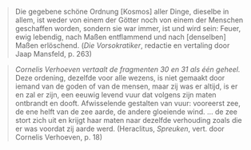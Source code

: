 > Die gegebene schöne Ordnung \[Kosmos\] aller Dinge, dieselbe in allem, ist weder von einem der Götter noch von einem der Menschen geschaffen worden, sondern sie war immer, ist und wird sein: Feuer, ewig lebendig, nach Maßen entflammend und nach \[denselben\] Maßen erlöschend. (_Die Vorsokratiker_, redactie en vertaling door Jaap Mansfeld, p. 263)

> _Cornelis Verhoeven vertaalt de fragmenten 30 en 31 als één geheel._<br>Deze ordening, dezelfde voor alle wezens, is niet gemaakt door iemand van de goden of van de mensen, maar zij was er altijd, is er en zal er zijn, een eeuwig levend vuur dat volgens zijn maten ontbrandt en dooft. Afwisselende gestalten van vuur: vooreerst zee, de ene helft van de zee aarde, de andere gloeiende wind. … de zee stort zich uit en krijgt haar maten naar dezelfde verhouding zoals die er was voordat zij aarde werd. (Heraclitus, _Spreuken_, vert. door Cornelis Verhoeven, p. 18) 